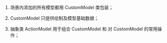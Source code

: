 1. 场景内添加的所有模型都用 CustomModel 类包装；

2. CustomModel 只提供绘制及模型基础数据；

3. 抽象类 ActionModel 用于组合 CustomModel 和 对 CustomModel 的常用操作；
